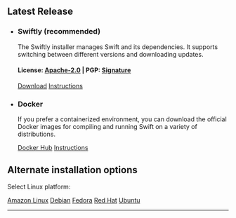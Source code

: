 ## Latest Release
<ul class="grid-level-0 grid-layout-2-column">
<li class="grid-level-1 featured">
    <h3>Swiftly (recommended)</h3>
  <p class="description">
    The Swiftly installer manages Swift and its dependencies. It supports switching between different versions and downloading updates.
  </p>
  <!-- <br>
  <p>To install swiftly, run the following commands in your terminal.</p>
  <pre><code>
  SWIFTLY_FILENAME=swiftly-0.4.0-dev-$(uname -m).tar.gz
  curl -s -O "https://download.swift.org/swiftly/linux/$SWIFTLY_FILENAME" && tar zxf "$SWIFTLY_FILENAME" && ./swiftly init
  </code></pre> -->
  <h4>License: <a href="https://raw.githubusercontent.com/swiftlang/swiftly/refs/heads/main/LICENSE.txt">Apache-2.0</a> | PGP: <a href="https://download.swift.org/swiftly/linux/swiftly-0.4.0-dev-x86_64.tar.gz.sig">Signature</a></h4>
  <a href="https://download.swift.org/swiftly/linux/swiftly-0.4.0-dev-x86_64.tar.gz" class="cta-secondary">Download</a>
  <a href="/install/linux/swiftly" class="cta-secondary">Instructions</a>
</li>
  <li class="grid-level-1">
    <h3>Docker</h3>
    <p class="description">
      If you prefer a containerized environment, you can download the official Docker images for compiling and running Swift on a variety of distributions.
    </p>
    <a href="https://hub.docker.com/_/swift" class="cta-secondary external">Docker Hub</a>
    <a href="/install/linux/docker" class="cta-secondary">Instructions</a>
  </li>
</ul>

## Alternate installation options

<p id="platforms">Select Linux platform:</p>

<div class="interactive-tabs os">
  <div class="tabs">
    <a href="/install/linux/amazonlinux/2#versions" aria-pressed="{{ include.amazonlinux }}">Amazon Linux</a>
    <a href="/install/linux/debian/12#versions" aria-pressed="{{ include.debian }}">Debian</a>
    <a href="/install/linux/fedora/39#versions" aria-pressed="{{ include.fedora }}">Fedora</a>
    <a href="/install/linux/ubi/9#versions" aria-pressed="{{ include.ubi }}">Red Hat</a>
    <a href="/install/linux/ubuntu#versions" aria-pressed="{{ include.ubuntu }}">Ubuntu</a>
  </div>
</div>

<hr>
